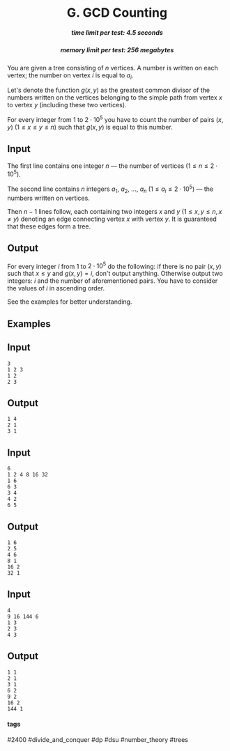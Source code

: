 <h1 style='text-align: center;'> G. GCD Counting</h1>

<h5 style='text-align: center;'>time limit per test: 4.5 seconds</h5>
<h5 style='text-align: center;'>memory limit per test: 256 megabytes</h5>

You are given a tree consisting of $n$ vertices. A number is written on each vertex; the number on vertex $i$ is equal to $a_i$.

Let's denote the function $g(x, y)$ as the greatest common divisor of the numbers written on the vertices belonging to the simple path from vertex $x$ to vertex $y$ (including these two vertices).

For every integer from $1$ to $2 \cdot 10^5$ you have to count the number of pairs $(x, y)$ $(1 \le x \le y \le n)$ such that $g(x, y)$ is equal to this number.

## Input

The first line contains one integer $n$ — the number of vertices $(1 \le n \le 2 \cdot 10^5)$.

The second line contains $n$ integers $a_1$, $a_2$, ..., $a_n$ $(1 \le a_i \le 2 \cdot 10^5)$ — the numbers written on vertices.

Then $n - 1$ lines follow, each containing two integers $x$ and $y$ $(1 \le x, y \le n, x \ne y)$ denoting an edge connecting vertex $x$ with vertex $y$. It is guaranteed that these edges form a tree.

## Output

For every integer $i$ from $1$ to $2 \cdot 10^5$ do the following: if there is no pair $(x, y)$ such that $x \le y$ and $g(x, y) = i$, don't output anything. Otherwise output two integers: $i$ and the number of aforementioned pairs. You have to consider the values of $i$ in ascending order.

See the examples for better understanding.

## Examples

## Input


```
3  
1 2 3  
1 2  
2 3  

```
## Output


```
1 4  
2 1  
3 1  

```
## Input


```
6  
1 2 4 8 16 32  
1 6  
6 3  
3 4  
4 2  
6 5  

```
## Output


```
1 6  
2 5  
4 6  
8 1  
16 2  
32 1  

```
## Input


```
4  
9 16 144 6  
1 3  
2 3  
4 3  

```
## Output


```
1 1  
2 1  
3 1  
6 2  
9 2  
16 2  
144 1  

```


#### tags 

#2400 #divide_and_conquer #dp #dsu #number_theory #trees 